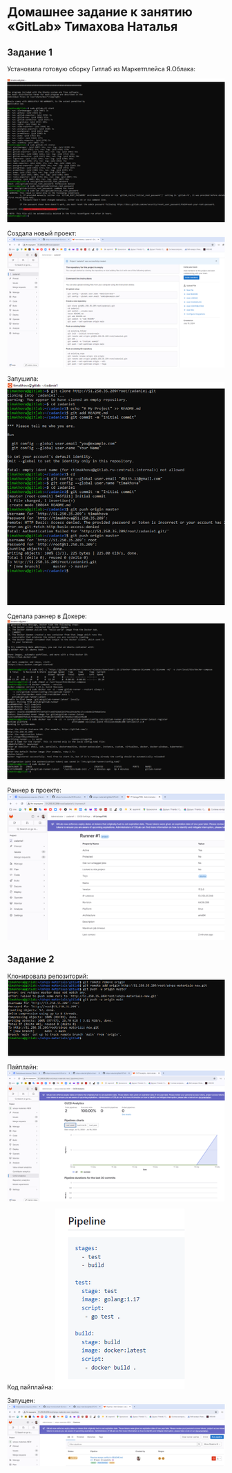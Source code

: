 # Домашнее задание к занятию «GitLab» Тимахова Наталья

## Задание 1

Установила готовую сборку Гитлаб из Маркетплейса Я.Облака:

![Установила готовую сборку Гитлаб из Маркетплейса Я.Облака](https://github.com/timakhova/homework_GitLab/blob/main/1-1%20gitlab%20works.png)

Создала новый проект:
![Создала новый проект](https://github.com/timakhova/homework_GitLab/blob/main/1-2%20created%20project.png)

Запушила:
![Запушила](https://github.com/timakhova/homework_GitLab/blob/main/1-3%20gitlab%20pushed.png)

Сделала раннер в Докере:
![Сделала раннер](https://github.com/timakhova/homework_GitLab/blob/main/1-4%20created%20runner%20cmd.png)

Раннер в проекте:
![Раннер в проекте](https://github.com/timakhova/homework_GitLab/blob/main/1-5%20runner%20web.png)

## Задание 2

Клонировала репозиторий:
![Клонировала репозиторий](https://github.com/timakhova/homework_GitLab/blob/main/2-1%20clone%20repo.png)

Пайплайн:
![Пайплайн](https://github.com/timakhova/homework_GitLab/blob/main/2-2%20pipeline.png)

Код пайплайна:
![Код пайплайна](https://github.com/timakhova/homework_GitLab/blob/main/2-3%20code%20pipeline.png)

Запущен:
![Запущен](https://github.com/timakhova/homework_GitLab/blob/main/2-4%20papiline.png)

